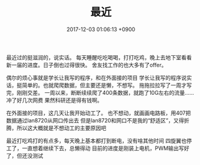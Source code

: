 ﻿---
layout: post
title: 最近
date: 2017-12-03 01:06:13 +0900
categories: 日记
issue_id: 0
---

最近过的挺滋润的，说实话。
每天睡醒吃吃喝喝，打打吃鸡，晚上去地下室看看新一届的进度。日子倒也过得很快。
舍友找工作的也大多有了offer。

偶尔的烦心事就是学长让我写的程序，和在外面接的项目
学长让我写的程序说实话，挺简单的。也就爬爬数据，但主要还是懒，不想写。
拖拖拉拉写了一周才写完，刚刚交差。
一周以来，断断续续爬了400条数据，就跑了10G左右的流量……冲了好几次网费
果然科研还是得有钱啊。

在外面接的项目，这几天让我开始动工了。
也不想动，就画画电路板，用407把数据通过lan8720从网口传出去
但是lan8720和网口不是我的“舒适区”，又得折腾，所以这大概就是不想动工的主要原因吧

最近打吃鸡打的有点多，每天晚上基本都打到断电，没有啥其他时间
四旋翼也停工了，一直想着继续下去，总懒得动
目前的进度是刚装上电机，PWM输出写好了，但还没测试



